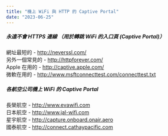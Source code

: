 ```yaml
---
title: "機上 WiFi 與 HTTP 的 Captive Portal"
date: "2023-06-25"
---
```


##### 永遠不會 HTTPS 連線 （用於轉跳 WiFi 的入口頁 (Captive Portal)）

網址最短的 - http://neverssl.com/  
另外一個常見的 - http://httpforever.com/  
Apple 在用的 - http://captive.apple.com/  
微軟在用的 - http://www.msftconnecttest.com/connecttest.txt      


##### 各航空公司機上 WiFi 的 Captive Portal

長榮航空 - http://www.evawifi.com  
日本航空 - http://www.jal-wifi.com  
星宇航空 - http://capture.onboard.onair.aero  
國泰航空 - http://connect.cathaypacific.com  

</br>
